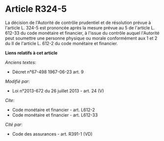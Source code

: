 # Article R324-5

La décision de l'Autorité de contrôle prudentiel et de résolution prévue à l'article L. 324-5 est prononcée après la mesure
prévue au 5 de l'article L. 612-33 du code monétaire et financier, à l'issue du contrôle auquel l'Autorité peut soumettre une
personne physique ou morale conformément aux 1 et 2 du II de l'article L. 612-2 du code monétaire et financier.

**Liens relatifs à cet article**

_Anciens textes_:

  - Décret n°67-498 1967-06-23 art. 9

_Modifié par_:

  - Loi n°2013-672 du 26 juillet 2013 - art. 24 (V)

_Cite_:

  - Code monétaire et financier - art. L612-2
  - Code monétaire et financier - art. L612-33

_Cité par_:

  - Code des assurances - art. R391-1 (VD)
